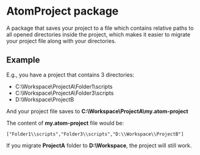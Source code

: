 # AtomProject package

A package that saves your project to a file which contains relative paths to all opened directories inside the project, which makes it easier to migrate your project file along with your directories.

## Example
E.g., you have a project that contains 3 directories:

- C:\Workspace\ProjectA\Folder1\scripts
- C:\Workspace\ProjectA\Folder3\scripts
- D:\Workspace\ProjectB

And your project file saves to **C:\Workspace\ProjectA\my.atom-project**

The content of **my.atom-project** file would be:
```
["Folder1\\scripts","Folder3\\scripts","D:\\Workspace\\ProjectB"]
```
If you migrate **ProjectA** folder to **D:\Workspace**, the project will still work.
